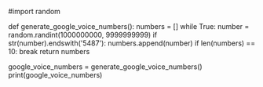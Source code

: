#import random

def generate_google_voice_numbers():
    numbers = []
    while True:
        number = random.randint(1000000000, 9999999999)
        if str(number).endswith('5487'):
            numbers.append(number)
            if len(numbers) == 10:
                break
    return numbers

google_voice_numbers = generate_google_voice_numbers()
print(google_voice_numbers)
